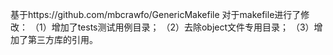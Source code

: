基于https://github.com/mbcrawfo/GenericMakefile
对于makefile进行了修改：
（1）增加了tests测试用例目录；
（2）去除object文件专用目录；
（3）增加了第三方库的引用。
